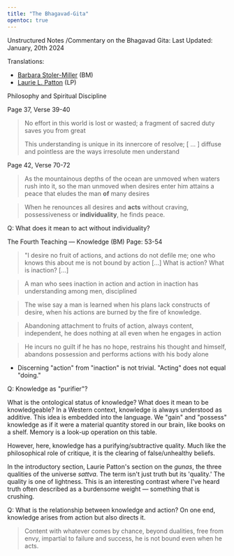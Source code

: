 ```yaml
---
title: "The Bhagavad-Gita"
opentoc: true
---
```

Unstructured Notes /Commentary on the Bhagavad Gita:
Last Updated: January, 20th 2024


Translations: 
- [Barbara Stoler-Miller](https://en.wikipedia.org/wiki/Barbara_Stoler_Miller) (BM)
- [Laurie L. Patton](https://www.goodreads.com/book/show/463500.The_Bhagavad_Gita) (LP)

Philosophy and Spiritual Discipline

Page 37, Verse 39-40
> No effort in this world 
> is lost or wasted;
> a fragment of sacred duty 
> saves you from great
> 
> This understanding is unique
> in its innercore of resolve; 
> \[  ... \] 
> diffuse and pointless are the ways 
> irresolute men understand

Page 42, Verse 70-72

> As the mountainous depths
> of the ocean
> are unmoved when waters 
> rush into it, 
> so the man unmoved
> when desires enter him
> attains a peace that eludes
> the man **of** many desires 

> When he renounces all desires
> and **acts** without craving, 
> possessiveness
> or **individuality**, he finds peace.

Q: What does it mean to act without individuality?


The Fourth Teaching — Knowledge (BM)
Page: 53-54

> "I desire no fruit of actions,
 and actions do not defile me;
one who knows this about me
is not bound by action
\[...]
What is action? What is inaction?
\[...]

> A man who sees inaction in action 
and action in inaction
has understanding among men, 
disciplined 

> The wise say a man is learned 
when his plans lack constructs of desire, 
when his actions are burned 
by the fire of knowledge.

> Abandoning attachment to fruits of action, 
> always content, independent, 
> he does nothing at all 
> even when he engages in action

> He incurs no guilt if he has no hope, 
> restrains his thought and himself, 
> abandons possession 
> and performs actions with his body alone

- Discerning "action" from "inaction" is not trivial. "Acting" does not equal "doing."

Q: Knowledge as "purifier"? 

What is the ontological status of knowledge? What does it mean to be knowledgeable? In a Western context, knowledge is always understood as additive. This idea is embedded into the language. We "gain" and "possess" knowledge as if it were a material quantity stored in our brain, like books on a shelf. Memory is a look-up operation on this table. 

However, here, knowledge has a purifying/subtractive quality. Much like the philosophical role of critique, it is the clearing of false/unhealthy beliefs. 

In the introductory section, Laurie Patton's section on the *gunas*, the three qualities of the universe *sattva*.  The term isn't just truth but its 'quality.' The quality is one of lightness. This is an interesting contrast where I've heard truth often described as a burdensome weight — something that is crushing. 

Q: What is the relationship between knowledge and action? On one end, knowledge arises from action but also directs it.

> Content with whatever comes by chance, 
> beyond dualities, free from envy, 
> impartial to failure and success, 
> he is not bound even when he acts.



